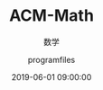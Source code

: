 ---
layout:     post
title:      "ACM-Math"
subtitle:   "数学"
date:       2019-06-01 09:00:00
author:     "programfiles"
header-img: "img/in-post/ACM.jpg"
tags:
    - ACM
---